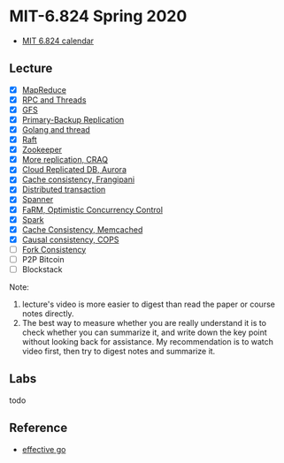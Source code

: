 # MIT-6.824 Spring 2020

- [MIT 6.824 calendar](https://pdos.csail.mit.edu/6.824/schedule.html)

## Lecture
- [x] [MapReduce](lectures/1.MapReduce.md)
- [x] [RPC and Threads](lectures/2.RPC%20and%20Threads.md)
- [x] [GFS](lectures/3.GFS.md)
- [x] [Primary-Backup Replication](lectures/4.Primary-Backup%20replication.md)
- [x] [Golang and thread](lectures/5.Golang%20and%20thread.md)
- [x] [Raft](lectures/6.Raft.md)
- [x] [Zookeeper](lectures/7.Zookeeper.md)
- [x] [More replication, CRAQ](lectures/8.Chain_Replication_CRAQ.md)
- [x] [Cloud Replicated DB, Aurora](lectures/9.Aurora_SQL.md)
- [x] [Cache consistency, Frangipani](lectures/10.CacheConsistency.md)
- [x] [Distributed transaction](lectures/11.DistributedTransactions.md)
- [x] [Spanner](lectures/12.Spanner.md)
- [x] [FaRM, Optimistic Concurrency Control](lectures/13.OptimisticConcurrencyControl.md)
- [x] [Spark](lectures/14.Spark.md)
- [x] [Cache Consistency, Memcached](lectures/15.CacheConsistency.md)
- [x] [Causal consistency, COPS](lectures/16.CausalConsistency.md)
- [ ] [Fork Consistency](lectures/17.ForkConsistency.md)
- [ ] P2P Bitcoin
- [ ] Blockstack

Note:
1. lecture's video is more easier to digest than read the paper or course notes directly.
2. The best way to measure whether you are really understand it is to check whether you can summarize it, and write down the key point without looking back for assistance.
My recommendation is to watch video first, then try to digest notes and summarize it.

## Labs
todo

## Reference
- [effective go](https://golang.org/doc/effective_go.html)
